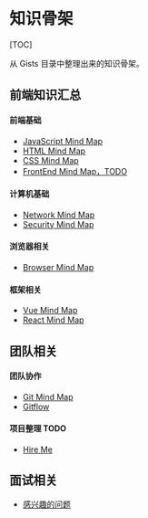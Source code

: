 # 知识骨架

[TOC]

从 Gists 目录中整理出来的知识骨架。

## 前端知识汇总

#### 前端基础

* [JavaScript Mind Map](/maps/javascript-mind-map.html)
* [HTML Mind Map](/maps/html-mind-map.html)
* [CSS Mind Map](/maps/css-mind-map.html)
* [FrontEnd Mind Map，TODO](/maps/front-end-mind-map.html)

#### 计算机基础

* [Network Mind Map](/maps/network-mind-map.html)
* [Security Mind Map](/maps/security-mind-map.html)

#### 浏览器相关

* [Browser Mind Map](/maps/browser-mind-map.html)

#### 框架相关

* [Vue Mind Map](/maps/vue-mind-map.html)
* [React Mind Map](/maps/react-mind-map.html)

## 团队相关

#### 团队协作

* [Git Mind Map](/maps/git-mind-map.html)
* [Gitflow](/maps/teamwork/gitflow.html)

#### 项目整理 TODO

* [Hire Me](/hire-me/index.html)

## 面试相关

* [感兴趣的问题](/maps/reverse-maps.html)

